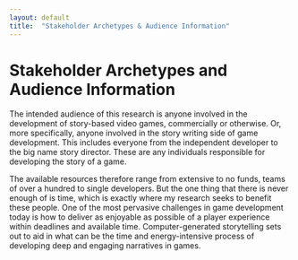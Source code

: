 ```yaml
---
layout: default
title:  "Stakeholder Archetypes & Audience Information"
---
```


<h1>Stakeholder Archetypes and Audience Information</h1>

<p>The intended audience of this research is anyone involved in the development of story-based video games, commercially or otherwise. Or, more specifically, anyone involved in the story writing side of game development. This includes everyone from the independent developer to the big name story director. These are any individuals responsible for developing the story of a game.</p>

<p>The available resources therefore range from extensive to no funds, teams of over a hundred to single developers. But the one thing that there is never enough of is time, which is exactly where my research seeks to benefit these people. One of the most pervasive challenges in game development today is how to deliver as enjoyable as possible of a player experience within deadlines and available time. Computer-generated storytelling sets out to aid in what can be the time and energy-intensive process of developing deep and engaging narratives in games. </p>

